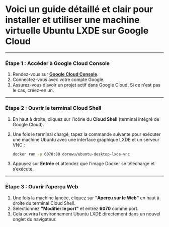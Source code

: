 # Voici un guide détaillé et clair pour installer et utiliser une machine virtuelle Ubuntu LXDE sur Google Cloud

---

### **Étape 1 : Accéder à Google Cloud Console**  
1. Rendez-vous sur **[Google Cloud Console](https://console.cloud.google.com/)**.  
2. Connectez-vous avec votre compte Google.  
3. Assurez-vous d’avoir un projet actif dans Google Cloud. Si ce n'est pas le cas, créez-en un.

---

### **Étape 2 : Ouvrir le terminal Cloud Shell**  
1. En haut à droite, cliquez sur l’icône du **Cloud Shell** (terminal intégré de Google Cloud).  
2. Une fois le terminal chargé, tapez la commande suivante pour exécuter une machine Ubuntu avec une interface graphique LXDE et un serveur VNC :  

   ```bash
   docker run -p 6070:80 dorowu/ubuntu-desktop-lxde-vnc
   ```
3. Appuyez sur **Entrée** et attendez que l’image Docker se télécharge et s’exécute.

---

### **Étape 3 : Ouvrir l’aperçu Web**  
1. Une fois la machine lancée, cliquez sur **"Aperçu sur le Web"** en haut à droite du terminal Cloud Shell.  
2. Sélectionnez **"Modifier le port"** et entrez **6070** comme port.  
3. Cela ouvrira l’environnement Ubuntu LXDE directement dans un nouvel onglet du navigateur.
